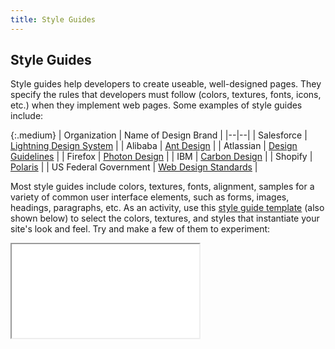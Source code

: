 ```yaml
---
title: Style Guides
---
```


## Style Guides
Style guides help developers to create useable, well-designed pages. They specify the rules that developers must follow (colors, textures, fonts, icons, etc.) when they implement web pages. Some examples of style guides include:


{:.medium}
| Organization | Name of Design Brand |
|--|--|
| Salesforce | [Lightning Design System](https://www.lightningdesignsystem.com) |
| Alibaba | [Ant Design](https://ant.design) |
| Atlassian | [Design Guidelines](https://atlassian.design/) |
| Firefox | [Photon Design](https://design.firefox.com/photon/welcome.html) |
| IBM | [Carbon Design](http://carbondesignsystem.com) |
| Shopify | [Polaris](https://polaris.shopify.com) |
| US Federal Government | [Web Design Standards](https://designsystem.digital.gov/) |

Most style guides include colors, textures, fonts, alignment, samples for a variety of common user interface elements, such as forms, images, headings, paragraphs, etc. As an activity, use this [style guide template](http://codepen.io/vanwars/pen/gMgZoE?editors=1100) (also shown below) to select the colors, textures, and styles that instantiate your site's look and feel. Try and make a few of them to experiment:

<iframe src="//codepen.io/vanwars/embed/gMgZoE/?theme-id=18654&default-tab=html,result" allowfullscreen="true" class="codepen-frame"></iframe>
